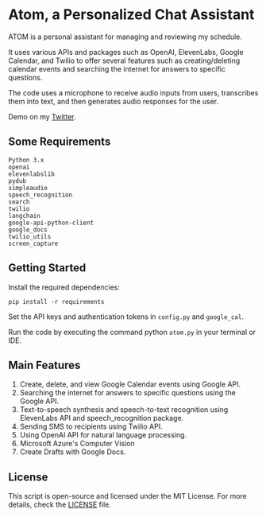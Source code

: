 # Atom, a Personalized Chat Assistant

ATOM is a personal assistant for managing and reviewing my schedule.

It uses various APIs and packages such as OpenAI, ElevenLabs, Google Calendar, and Twilio to offer several features such as creating/deleting calendar events and searching the internet for answers to specific questions. 

The code uses a microphone to receive audio inputs from users, transcribes them into text, and then generates audio responses for the user.

Demo on my [Twitter](https://twitter.com/willdphan/status/1652442555533885441?s=20).


## Some Requirements
    Python 3.x
    openai
    elevenlabslib
    pydub
    simpleaudio
    speech_recognition
    search
    twilio
    langchain
    google-api-python-client
    google_docs
    twilio_utils
    screen_capture

## Getting Started
Install the required dependencies:

    pip install -r requirements
    
Set the API keys and authentication tokens in `config.py` and `google_cal`.

Run the code by executing the command python `atom.py` in your terminal or IDE.

## Main Features
1. Create, delete, and view Google Calendar events using Google API.
2. Searching the internet for answers to specific questions using the Google API.
3. Text-to-speech synthesis and speech-to-text recognition using ElevenLabs API and speech_recognition package.
4. Sending SMS to recipients using Twilio API.
5. Using OpenAI API for natural language processing.
6. Microsoft Azure's Computer Vision
7. Create Drafts with Google Docs.

## License

This script is open-source and licensed under the MIT License. For more details, check the [LICENSE](LICENSE) file.
